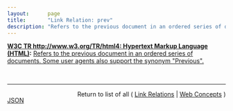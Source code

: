 ```yaml
---
layout:      page
title:       "Link Relation: prev"
description: "Refers to the previous document in an ordered series of documents. Some user agents also support the synonym \"Previous\"."
---
```


**[W3C TR http://www.w3.org/TR/html4: Hypertext Markup Language (HTML)](/specs/W3C/TR/html4 "This specification defines the HyperText Markup Language (HTML), the publishing language of the World Wide Web. This specification defines HTML 4.01, which is a subversion of HTML 4. In addition to the text, multimedia, and hyperlink features of the previous versions of HTML (HTML 3.2 and HTML 2.0), HTML 4 supports more multimedia options, scripting languages, style sheets, better printing facilities, and documents that are more accessible to users with disabilities. HTML 4 also takes great strides towards the internationalization of documents, with the goal of making the Web truly World Wide."):** [Refers to the previous document in an ordered series of documents. Some user agents also support the synonym "Previous".](http://www.w3.org/TR/html4/types.html#type-links "Read documentation for Link Relation &#34;prev&#34;")

<br/>
<hr/>

<p style="float : left"><a href="prev.json" title="JSON representing this particular Web Concept">JSON</a></p>
<p style="text-align: right">Return to list of all ( <a href="../link-relations">Link Relations</a> | <a href="../">Web Concepts</a> )</p>
